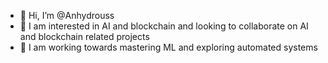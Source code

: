 - 👋 Hi, I’m @Anhydrouss
- 👀 I am interested in AI and blockchain and looking to collaborate on AI and blockchain related projects
- 🌱 I am working towards mastering ML and exploring automated systems



<!---
Anhydrouss/Anhydrouss is a ✨ special ✨ repository because its `README.md` (this file) appears on your GitHub profile.
You can click the Preview link to take a look at your changes.
--->
